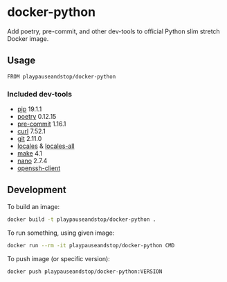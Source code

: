 # docker-python

Add poetry, pre-commit, and other dev-tools to official Python slim stretch
Docker image.

## Usage

```
FROM playpauseandstop/docker-python
```

### Included dev-tools

- [pip](https://pip.pypa.io) 19.1.1
- [poetry](https://poetry.eustace.io) 0.12.15
- [pre-commit](https://pre-commit.com) 1.16.1
- [curl](https://curl.haxx.se) 7.52.1
- [git](https://git-scm.com) 2.11.0
- [locales](https://packages.debian.org/stretch/locales) &
  [locales-all](https://packages.debian.org/stretch/locales-all)
- [make](https://www.gnu.org/software/make) 4.1
- [nano](https://www.nano-editor.org) 2.7.4
- [openssh-client](https://packages.debian.org/stretch/openssh-client)

## Development

To build an image:

```bash
docker build -t playpauseandstop/docker-python .
```

To run something, using given image:

```bash
docker run --rm -it playpauseandstop/docker-python CMD
```

To push image (or specific version):

```bash
docker push playpauseandstop/docker-python:VERSION
```
